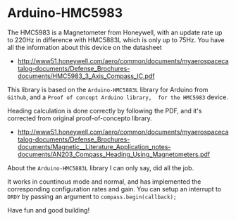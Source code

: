 # Arduino-HMC5983

The HMC5983 is a Magnetometer from Honeywell, with an update rate up to 220Hz in difference with HMC5883L which is only up to 75Hz.
You have all the information about this device on the datasheet

* http://www51.honeywell.com/aero/common/documents/myaerospacecatalog-documents/Defense_Brochures-documents/HMC5983_3_Axis_Compass_IC.pdf

This library is based on the `Arduino-HMC5883L` library for Arduino from `Github`, and a `Proof of concept Arduino library,  for the HMC5983` device.

Heading calculation is done correctly by following the PDF, and it's corrected from original proof-of-concepto library.

* http://www51.honeywell.com/aero/common/documents/myaerospacecatalog-documents/Defense_Brochures-documents/Magnetic__Literature_Application_notes-documents/AN203_Compass_Heading_Using_Magnetometers.pdf

About the `Arduino-HMC5883L` library I can only say, did all the job.

It works in countinous mode and normal, and has implemented the corresponding configuration rates and gain.
You can setup an interrupt to `DRDY` by passing an argument to `compass.begin(callback);`

Have fun and good building!
